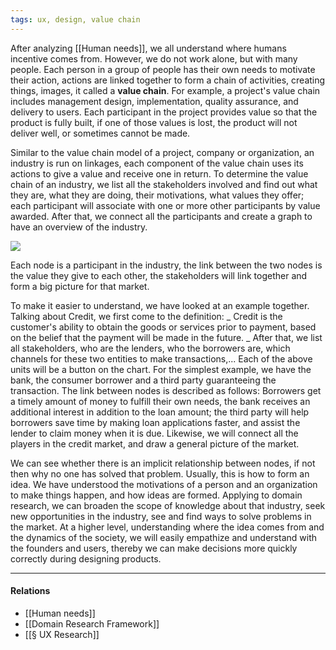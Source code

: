 ```yaml
---
tags: ux, design, value chain
---
```


After analyzing [[Human needs]], we all understand where humans incentive comes
from. However, we do not work alone, but with many people. Each person in a
group of people has their own needs to motivate their action, actions are linked
together to form a chain of activities, creating things, images, it called a
**value chain**. For example, a project's value chain includes management
design, implementation, quality assurance, and delivery to users. Each
participant in the project provides value so that the product is fully built, if
one of those values is lost, the product will not deliver well, or sometimes
cannot be made.

Similar to the value chain model of a project, company or organization, an
industry is run on linkages, each component of the value chain uses its actions
to give a value and receive one in return. To determine the value chain of an
industry, we list all the stakeholders involved and find out what they are, what
they are doing, their motivations, what values they offer; each participant will
associate with one or more other participants by value awarded. After that, we
connect all the participants and create a graph to have an overview of the
industry.

![](https://www.tvnauka.online/uploads/news/image/0/13/1341/karate.png)

Each node is a participant in the industry, the link between the two nodes is
the value they give to each other, the stakeholders will link together and form
a big picture for that market.

To make it easier to understand, we have looked at an example together. Talking
about Credit, we first come to the definition: _ Credit is the customer's
ability to obtain the goods or services prior to payment, based on the belief
that the payment will be made in the future. _ After that, we list all
stakeholders, who are the lenders, who the borrowers are, which channels for
these two entities to make transactions,... Each of the above units will be a
button on the chart. For the simplest example, we have the bank, the consumer
borrower and a third party guaranteeing the transaction. The link between nodes
is described as follows: Borrowers get a timely amount of money to fulfill their
own needs, the bank receives an additional interest in addition to the loan
amount; the third party will help borrowers save time by making loan
applications faster, and assist the lender to claim money when it is due.
Likewise, we will connect all the players in the credit market, and draw a
general picture of the market.

We can see whether there is an implicit relationship between nodes, if not then
why no one has solved that problem. Usually, this is how to form an idea. We
have understood the motivations of a person and an organization to make things
happen, and how ideas are formed. Applying to domain research, we can broaden
the scope of knowledge about that industry, seek new opportunities in the
industry, see and find ways to solve problems in the market. At a higher level,
understanding where the idea comes from and the dynamics of the society, we will
easily empathize and understand with the founders and users, thereby we can make
decisions more quickly correctly during designing products.

---

#### Relations

- [[Human needs]]
- [[Domain Research Framework]]
- [[§ UX Research]]

